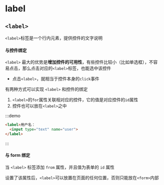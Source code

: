 # label

## `<label>`

`<label>`标签是一个行内元素，提供控件的文字说明

#### 与控件绑定

`<label>` 最大的优势是**增加控件的可用性**，有些控件比较小（比如单选框），不容易点击，那么点击对应的`<label>`标签，也能选中该控件

- 点击`<label>`，就相当于控件本身的`click`事件

有两种方式可以实现 `<label>` 和控件的绑定

1. `<label>`的`for`属性关联相对应的控件，它的值是对应控件的`id`属性
2. 控件也可以放在`<label>`之中

:::demo

```html
<label>用户名：
  <input type="text" name="user">
</label>
```

:::

#### 与 form 绑定

当 `<label>` 标签添加 `from` 属性，并且值为表单的 `id` 属性

设置了该属性后，`<label>`可以放置在页面的任何位置，否则只能放在`<form>`内部